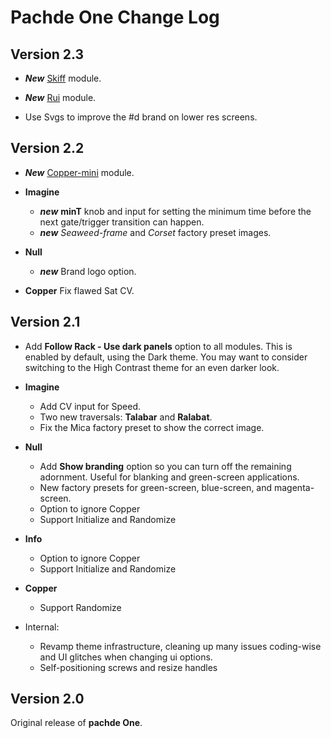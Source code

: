 # Pachde One Change Log

## Version 2.3

- ***New*** [Skiff](docs/Skiff.md#skiff) module.

- ***New*** [Rui](docs/Rui.md#rui) module.

- Use Svgs to improve the #d brand on lower res screens.

## Version 2.2

- ***New*** [Copper-mini](docs/Copper-mini.md#copper-mini) module.

- **Imagine**
  - ***new*** **minT** knob and input for setting the minimum time before the next gate/trigger transition can happen.
  - ***new*** *Seaweed-frame* and *Corset* factory preset images.

- **Null**
  - ***new*** Brand logo option.

- **Copper** Fix flawed Sat CV.

## Version 2.1

- Add **Follow Rack - Use dark panels** option to all modules. This is enabled by default, using the Dark theme. You may want to consider switching to the High Contrast theme for an even darker look.

- **Imagine**
  - Add CV input for Speed.
  - Two new traversals: **Talabar** and **Ralabat**.
  - Fix the Mica factory preset to show the correct image.

- **Null**
  - Add **Show branding** option so you can turn off the remaining adornment. Useful for blanking and green-screen applications.
  - New factory presets for green-screen, blue-screen, and magenta-screen.
  - Option to ignore Copper
  - Support Initialize and Randomize

- **Info**
  - Option to ignore Copper
  - Support Initialize and Randomize

- **Copper**
  - Support Randomize

- Internal:
  - Revamp theme infrastructure, cleaning up many issues coding-wise and UI glitches when changing ui options.
  - Self-positioning screws and resize handles

## Version 2.0

Original release of **pachde One**.
